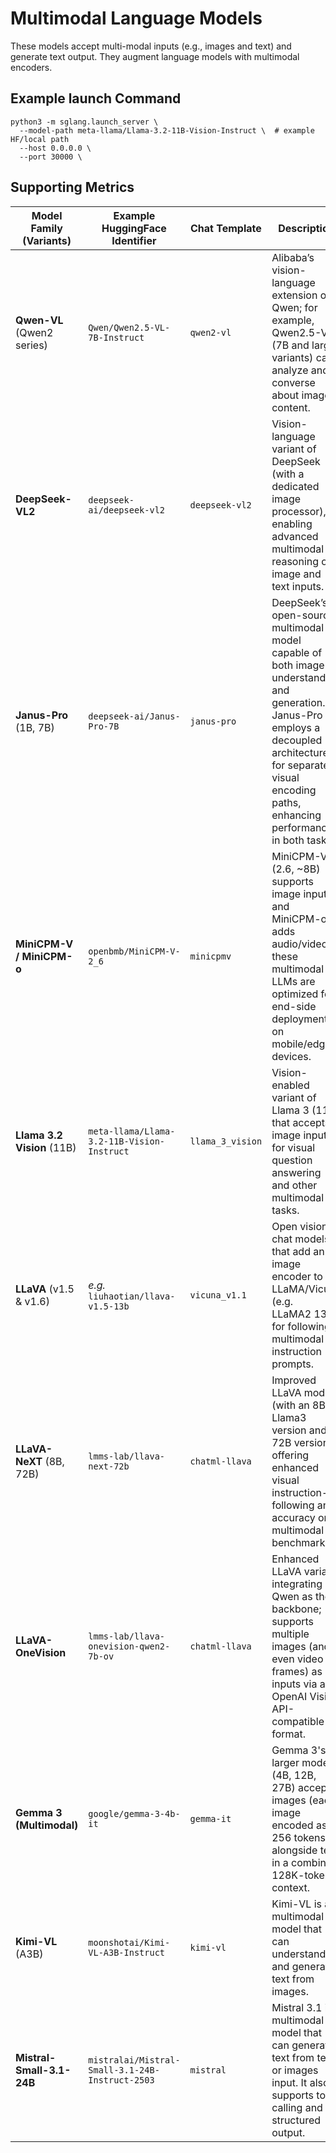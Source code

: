 # Multimodal Language Models

These models accept multi-modal inputs (e.g., images and text) and generate text output. They augment language models
with multimodal encoders.

## Example launch Command

```shell
python3 -m sglang.launch_server \
  --model-path meta-llama/Llama-3.2-11B-Vision-Instruct \  # example HF/local path
  --host 0.0.0.0 \
  --port 30000 \
```

## Supporting Metrics

| Model Family (Variants)    | Example HuggingFace Identifier             | Chat Template    | Description                                                                                                                                                                                                     |
|----------------------------|--------------------------------------------|------------------|-----------------------------------------------------------------------------------------------------------------------------------------------------------------------------------------------------------------|
| **Qwen-VL** (Qwen2 series) | `Qwen/Qwen2.5-VL-7B-Instruct`              | `qwen2-vl`       | Alibaba’s vision-language extension of Qwen; for example, Qwen2.5-VL (7B and larger variants) can analyze and converse about image content.                                                                     |
| **DeepSeek-VL2**           | `deepseek-ai/deepseek-vl2`                 | `deepseek-vl2`   | Vision-language variant of DeepSeek (with a dedicated image processor), enabling advanced multimodal reasoning on image and text inputs.                                                                        |
| **Janus-Pro** (1B, 7B)     | `deepseek-ai/Janus-Pro-7B`                 | `janus-pro`      | DeepSeek’s open-source multimodal model capable of both image understanding and generation. Janus-Pro employs a decoupled architecture for separate visual encoding paths, enhancing performance in both tasks. |
| **MiniCPM-V / MiniCPM-o**  | `openbmb/MiniCPM-V-2_6`                    | `minicpmv`       | MiniCPM-V (2.6, ~8B) supports image inputs, and MiniCPM-o adds audio/video; these multimodal LLMs are optimized for end-side deployment on mobile/edge devices.                                                 |
| **Llama 3.2 Vision** (11B) | `meta-llama/Llama-3.2-11B-Vision-Instruct` | `llama_3_vision` | Vision-enabled variant of Llama 3 (11B) that accepts image inputs for visual question answering and other multimodal tasks.                                                                                     |
| **LLaVA** (v1.5 & v1.6)    | *e.g.* `liuhaotian/llava-v1.5-13b`         | `vicuna_v1.1`    | Open vision-chat models that add an image encoder to LLaMA/Vicuna (e.g. LLaMA2 13B) for following multimodal instruction prompts.                                                                               |
| **LLaVA-NeXT** (8B, 72B)   | `lmms-lab/llava-next-72b`                  | `chatml-llava`   | Improved LLaVA models (with an 8B Llama3 version and a 72B version) offering enhanced visual instruction-following and accuracy on multimodal benchmarks.                                                       |
| **LLaVA-OneVision**        | `lmms-lab/llava-onevision-qwen2-7b-ov`     | `chatml-llava`   | Enhanced LLaVA variant integrating Qwen as the backbone; supports multiple images (and even video frames) as inputs via an OpenAI Vision API-compatible format.                                                 |
| **Gemma 3 (Multimodal)**   | `google/gemma-3-4b-it`                     | `gemma-it`       | Gemma 3's larger models (4B, 12B, 27B) accept images (each image encoded as 256 tokens) alongside text in a combined 128K-token context.                                                                        |
| **Kimi-VL** (A3B)          | `moonshotai/Kimi-VL-A3B-Instruct`          | `kimi-vl`        | Kimi-VL is a multimodal model that can understand and generate text from images.                                                                                                                                |
| **Mistral-Small-3.1-24B**  | `mistralai/Mistral-Small-3.1-24B-Instruct-2503` | `mistral`   | Mistral 3.1 is a multimodal model that can generate text from text or images input. It also supports tool calling and structured output. |

